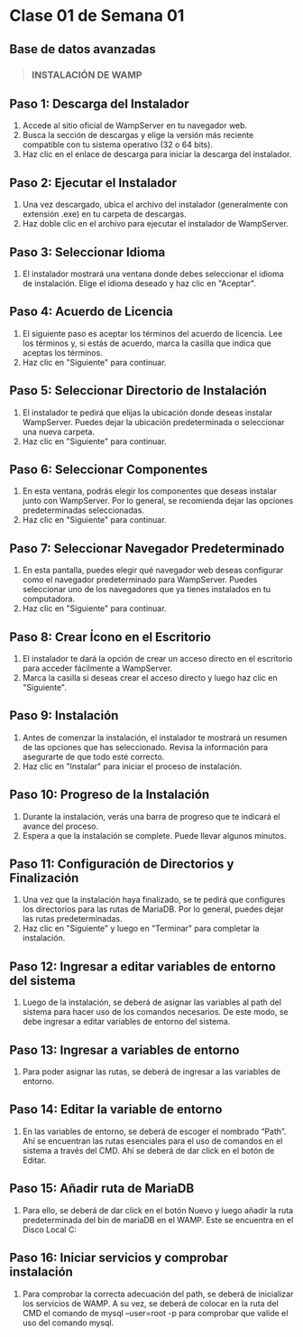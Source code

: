 # Clase 01 de Semana 01
## Base de datos avanzadas
> ### INSTALACIÓN DE WAMP

## Paso 1: Descarga del Instalador

1. Accede al sitio oficial de WampServer en tu navegador web.
2. Busca la sección de descargas y elige la versión más reciente compatible con tu sistema operativo (32 o 64 bits).
3. Haz clic en el enlace de descarga para iniciar la descarga del instalador.

## Paso 2: Ejecutar el Instalador

1. Una vez descargado, ubica el archivo del instalador (generalmente con extensión .exe) en tu carpeta de descargas.
2. Haz doble clic en el archivo para ejecutar el instalador de WampServer.

## Paso 3: Seleccionar Idioma

1. El instalador mostrará una ventana donde debes seleccionar el idioma de instalación. Elige el idioma deseado y haz clic en "Aceptar".

## Paso 4: Acuerdo de Licencia

1. El siguiente paso es aceptar los términos del acuerdo de licencia. Lee los términos y, si estás de acuerdo, marca la casilla que indica que aceptas los términos.
2. Haz clic en "Siguiente" para continuar.

## Paso 5: Seleccionar Directorio de Instalación

1. El instalador te pedirá que elijas la ubicación donde deseas instalar WampServer. Puedes dejar la ubicación predeterminada o seleccionar una nueva carpeta.
2. Haz clic en "Siguiente" para continuar.

## Paso 6: Seleccionar Componentes

1. En esta ventana, podrás elegir los componentes que deseas instalar junto con WampServer. Por lo general, se recomienda dejar las opciones predeterminadas seleccionadas.
2. Haz clic en "Siguiente" para continuar.

## Paso 7: Seleccionar Navegador Predeterminado

1. En esta pantalla, puedes elegir qué navegador web deseas configurar como el navegador predeterminado para WampServer. Puedes seleccionar uno de los navegadores que ya tienes instalados en tu computadora.
2. Haz clic en "Siguiente" para continuar.

## Paso 8: Crear Ícono en el Escritorio

1. El instalador te dará la opción de crear un acceso directo en el escritorio para acceder fácilmente a WampServer.
2. Marca la casilla si deseas crear el acceso directo y luego haz clic en "Siguiente".

## Paso 9: Instalación

1. Antes de comenzar la instalación, el instalador te mostrará un resumen de las opciones que has seleccionado. Revisa la información para asegurarte de que todo esté correcto.
2. Haz clic en "Instalar" para iniciar el proceso de instalación.

## Paso 10: Progreso de la Instalación

1. Durante la instalación, verás una barra de progreso que te indicará el avance del proceso.
2. Espera a que la instalación se complete. Puede llevar algunos minutos.

## Paso 11: Configuración de Directorios y Finalización

1. Una vez que la instalación haya finalizado, se te pedirá que configures los directorios para las rutas de MariaDB. Por lo general, puedes dejar las rutas predeterminadas.
2. Haz clic en "Siguiente" y luego en "Terminar" para completar la instalación.

## Paso 12: Ingresar a editar variables de entorno del sistema

1. Luego de la instalación, se deberá de asignar las variables al path del sistema para hacer uso de los comandos necesarios. De este modo, se debe ingresar a editar variables de entorno del sistema.

## Paso 13: Ingresar a variables de entorno

1. Para poder asignar las rutas, se deberá de ingresar a las variables de entorno.

## Paso 14: Editar la variable de entorno

1. En las variables de entorno, se deberá de escoger el nombrado “Path”. Ahí se encuentran las rutas esenciales para el uso de comandos en el sistema a través del CMD. Ahí se deberá de dar click en el botón de Editar.

## Paso 15: Añadir ruta de MariaDB

1. Para ello, se deberá de dar click en el botón Nuevo y luego añadir la ruta predeterminada del bin de mariaDB en el WAMP. Este se encuentra en el Disco Local C:

## Paso 16: Iniciar servicios y comprobar instalación

1. Para comprobar la correcta adecuación del path, se deberá de inicializar los servicios de WAMP. A su vez, se deberá de colocar en la ruta del CMD el comando de mysql –user=root -p para comprobar que valide el uso del comando mysql.
